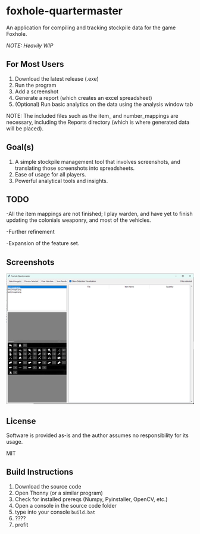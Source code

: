 # foxhole-quartermaster
An application for compiling and tracking stockpile data for the game Foxhole.

*NOTE: Heavily WIP*

## For Most Users

1) Download the latest release (.exe)
2) Run the program
3) Add a screenshot
4) Generate a report (which creates an excel spreadsheet)
5) (Optional) Run basic analytics on the data using the analysis window tab

NOTE: The included files such as the item_ and number_mappings are necessary, including the Reports directory (which is where generated data will be placed).

## Goal(s)

1) A simple stockpile management tool that involves screenshots, and translating those screenshots into spreadsheets.
2) Ease of usage for all players.
3) Powerful analytical tools and insights.

## TODO

-All the item mappings are not finished; I play warden, and have yet to finish updating the colonials weaponry, and most of the vehicles.

-Further refinement

-Expansion of the feature set.

## Screenshots

![The current GUI](sample1.png)

## License

Software is provided as-is and the author assumes no responsibility for its usage.

MIT

## Build Instructions

1) Download the source code
2) Open Thonny (or a similar program)
3) Check for installed prereqs (Numpy, Pyinstaller, OpenCV, etc.)
4) Open a console in the source code folder
5) type into your console `build.bat`
6) ????
7) profit

